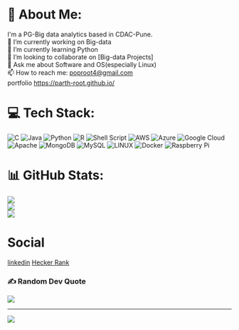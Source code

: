 # 💫 About Me:
I'm a PG-Big data analytics based in CDAC-Pune.<br>🔭 I’m currently working on Big-data<br>🌱 I’m currently learning Python<br>👯 I’m looking to collaborate on [Big-data Projects]<br>💬 Ask me about Software and OS(especially Linux)<br>📫 How to reach me: poproot4@gmail.com<br>portfolio https://parth-root.github.io/<br>


# 💻 Tech Stack:
![C](https://img.shields.io/badge/c-%2300599C.svg?style=for-the-badge&logo=c&logoColor=white) ![Java](https://img.shields.io/badge/java-%23ED8B00.svg?style=for-the-badge&logo=java&logoColor=white) ![Python](https://img.shields.io/badge/python-3670A0?style=for-the-badge&logo=python&logoColor=ffdd54) ![R](https://img.shields.io/badge/r-%23276DC3.svg?style=for-the-badge&logo=r&logoColor=white) ![Shell Script](https://img.shields.io/badge/shell_script-%23121011.svg?style=for-the-badge&logo=gnu-bash&logoColor=white) ![AWS](https://img.shields.io/badge/AWS-%23FF9900.svg?style=for-the-badge&logo=amazon-aws&logoColor=white) ![Azure](https://img.shields.io/badge/azure-%230072C6.svg?style=for-the-badge&logo=azure-devops&logoColor=white) ![Google Cloud](https://img.shields.io/badge/Google%20Cloud-%234285F4.svg?style=for-the-badge&logo=google-cloud&logoColor=white) ![Apache](https://img.shields.io/badge/apache-%23D42029.svg?style=for-the-badge&logo=apache&logoColor=white) ![MongoDB](https://img.shields.io/badge/MongoDB-%234ea94b.svg?style=for-the-badge&logo=mongodb&logoColor=white) ![MySQL](https://img.shields.io/badge/mysql-%2300f.svg?style=for-the-badge&logo=mysql&logoColor=white) ![LINUX](https://img.shields.io/badge/Linux-FCC624?style=for-the-badge&logo=linux&logoColor=black) ![Docker](https://img.shields.io/badge/docker-%230db7ed.svg?style=for-the-badge&logo=docker&logoColor=white) ![Raspberry Pi](https://img.shields.io/badge/-RaspberryPi-C51A4A?style=for-the-badge&logo=Raspberry-Pi)
# 📊 GitHub Stats:
![](https://github-readme-stats.vercel.app/api?username=Parth-root&theme=great-gatsby&hide_border=false&include_all_commits=true&count_private=true)<br/>
![](https://github-readme-streak-stats.herokuapp.com/?user=Parth-root&theme=great-gatsby&hide_border=false)<br/>
![](https://github-readme-stats.vercel.app/api/top-langs/?username=Parth-root&theme=great-gatsby&hide_border=false&include_all_commits=true&count_private=true&layout=compact)

# Social
[linkedin](https://www.linkedin.com/in/parth-jansari-63393616b/)
[Hecker Rank](https://www.hackerrank.com/poproot4)


### ✍️ Random Dev Quote
![](https://quotes-github-readme.vercel.app/api?type=horizontal&theme=radical)

---
[![](https://visitcount.itsvg.in/api?id=Parth-root&icon=0&color=0)](https://visitcount.itsvg.in)

